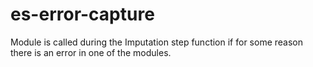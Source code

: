 # es-error-capture
Module is called during the Imputation step function if for some reason there is an error in one of the modules.